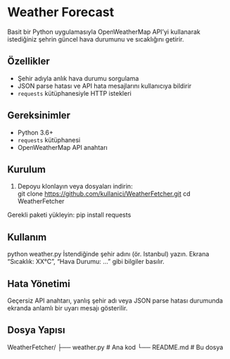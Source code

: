 # Weather Forecast
Basit bir Python uygulamasıyla OpenWeatherMap API’yi kullanarak istediğiniz şehrin güncel hava durumunu ve sıcaklığını getirir.

## Özellikler
- Şehir adıyla anlık hava durumu sorgulama  
- JSON parse hatası ve API hata mesajlarını kullanıcıya bildirir  
- `requests` kütüphanesiyle HTTP istekleri  

## Gereksinimler
- Python 3.6+  
- `requests` kütüphanesi  
- OpenWeatherMap API anahtarı  

## Kurulum
1. Depoyu klonlayın veya dosyaları indirin:  
   git clone https://github.com/kullanici/WeatherFetcher.git
   cd WeatherFetcher
   
Gerekli paketi yükleyin:
pip install requests

## Kullanım
python weather.py
İstendiğinde şehir adını (ör. Istanbul) yazın.
Ekrana “Sıcaklık: XX°C”, “Hava Durumu: …” gibi bilgiler basılır.

## Hata Yönetimi

Geçersiz API anahtarı, yanlış şehir adı veya JSON parse hatası durumunda ekranda anlamlı bir uyarı mesajı gösterilir.

## Dosya Yapısı
WeatherFetcher/
├── weather.py       # Ana kod
└── README.md        # Bu dosya
